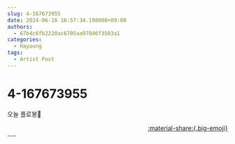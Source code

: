 ```yaml
---
slug: 4-167673955
date: 2024-06-16 16:57:34.198000+09:00
authors:
  - 67b4c6fb2220ac6705aa97046f3503a1
categories:
  - Hayoung
tags:
  - Artist Post
---
```


# 4-167673955

<div class="post-container" markdown="1">
<div class="content-container md-sidebar__scrollwrap" markdown="1">

오늘 플로봉💙

</div>
</div>

<div style="text-align: right;" markdown="1">
<a href="https://weverse.io/fromis9/artist/4-167673955" style="text-align: right;">:material-share:{.big-emoji}</a>
</div>
---
